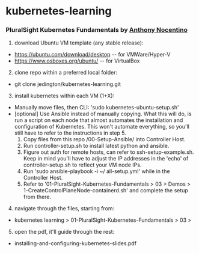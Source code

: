 # kubernetes-learning

### PluralSight Kubernetes Fundamentals by [Anthony Nocentino](https://app.pluralsight.com/profile/author/anthony-nocentino)

1. download Ubuntu VM template (any stable release):
- https://ubuntu.com/download/desktop -- for VMWare/Hyper-V
- https://www.osboxes.org/ubuntu/ -- for VirtualBox

2. clone repo within a preferred local folder:
- git clone jedington/kubernetes-learning.git

3. install kubernetes within each VM (1+X):
- Manually move files, then CLI: 'sudo kubernetes-ubuntu-setup.sh'
- [optional] Use Ansible instead of manually copying. What this will do, is run a script on each node that almost automates the installation and configuration of Kubernetes. This won't automate everything, so you'll still have to refer to the instructions in step 5.
    1. Copy files from this repo /00-Setup-Ansible/ into Controller Host.
    2. Run controller-setup.sh to install latest python and ansible.
    3. Figure out auth for remote hosts, can refer to ssh-setup-example.sh. Keep in mind you'll have to adjust the IP addresses in the 'echo' of controller-setup.sh to reflect your VM node IPs.
    4. Run 'sudo ansible-playbook -i ~/ all-setup.yml' while in the Controller Host.
    5. Refer to '01-PluralSight-Kubernetes-Fundamentals > 03 > Demos > 1-CreateControlPlaneNode-containerd.sh' and complete the setup from there.

4. navigate through the files, starting from: 
- kubernetes learning > 01-PluralSight-Kubernetes-Fundamentals > 03 >

5. open the pdf, it'll guide through the rest:
- installing-and-configuring-kubernetes-slides.pdf
